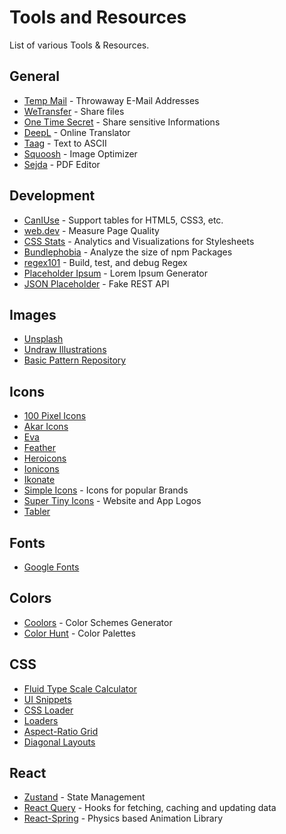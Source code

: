 # Tools and Resources

List of various Tools & Resources.

## General

- [Temp Mail](https://temp-mail.org/) - Throwaway E-Mail Addresses
- [WeTransfer](https://wetransfer.com/) - Share files
- [One Time Secret](https://onetimesecret.com/) - Share sensitive Informations
- [DeepL](https://www.deepl.com/translator) - Online Translator
- [Taag](http://patorjk.com/software/taag/) - Text to ASCII
- [Squoosh](https://squoosh.app/) - Image Optimizer
- [Sejda](https://www.sejda.com/) - PDF Editor

## Development

- [CanIUse](https://caniuse.com/) - Support tables for HTML5, CSS3, etc.
- [web.dev](https://web.dev/measure/) - Measure Page Quality
- [CSS Stats](https://cssstats.com/) - Analytics and Visualizations for Stylesheets
- [Bundlephobia](https://bundlephobia.com/) - Analyze the size of npm Packages
- [regex101](https://regex101.com/) - Build, test, and debug Regex
- [Placeholder Ipsum](https://jackstandbridge.vercel.app/placeholder-ipsum) - Lorem Ipsum Generator
- [JSON Placeholder](https://jsonplaceholder.typicode.com/) - Fake REST API

## Images

- [Unsplash](https://unsplash.com/)
- [Undraw Illustrations](https://undraw.co/illustrations)
- [Basic Pattern Repository](https://patterns.helloyes.dev/)

## Icons

- [100 Pixel Icons](https://chuckchee.com/portfolio/135/)
- [Akar Icons](https://akaricons.com/)
- [Eva](https://akveo.github.io/eva-icons/#/)
- [Feather](https://feathericons.com/)
- [Heroicons](https://heroicons.dev/)
- [Ionicons](https://ionic.io/ionicons)
- [Ikonate](https://ikonate.com/)
- [Simple Icons](https://simpleicons.org/) - Icons for popular Brands
- [Super Tiny Icons](https://github.com/edent/SuperTinyIcons) - Website and App Logos
- [Tabler](https://tablericons.com/)

## Fonts

- [Google Fonts](https://fonts.google.com/)

## Colors

- [Coolors](https://coolors.co/) - Color Schemes Generator
- [Color Hunt](https://colorhunt.co/) - Color Palettes

## CSS

- [Fluid Type Scale Calculator](https://www.fluid-type-scale.com/)
- [UI Snippets](https://ui-snippets.dev/)
- [CSS Loader](https://cssloaders.github.io/)
- [Loaders](https://uiball.com/loaders/)
- [Aspect-Ratio Grid](https://9elements.com/blog/combined-aspect-ratio-grid/)
- [Diagonal Layouts](https://9elements.com/blog/pure-css-diagonal-layouts/)

## React

- [Zustand](https://github.com/pmndrs/zustand) - State Management
- [React Query](https://react-query.tanstack.com/) - Hooks for fetching, caching and updating data
- [React-Spring](https://react-spring.io/) - Physics based Animation Library
